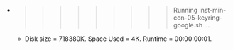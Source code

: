 * >>>>>>>>> Running inst-min-con-05-keyring-google.sh ...
  * Disk size = 718380K. Space Used = 4K. Runtime = 00:00:00:01.

